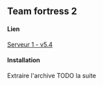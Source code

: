## Team fortress 2 

#### Lien
[Serveur 1 - v5.4](http://192.168.1.252/jeux/TF2_UG_5_4.zip)

#### Installation 
Extraire l'archive
TODO la suite